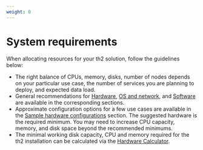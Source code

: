 ```yaml
---
weight: 0
---
```


# System requirements

When allocating resources for your th2 solution, follow the guidelines below:
- The right balance of CPUs, memory, disks, number of nodes depends on your particular use case, the number of services you are planning to deploy, and expected data load.
- General recommendations for [Hardware](hardware), [OS and network](os-and-network), and [Software](software) are available in the corresponding sections.
- Approximate configuration options for a few use cases are available in the [Sample hardware configurations](hardware/#sample-hardware-configurations) section.
  The suggested hardware is the required minimum. You may need to increase CPU capacity, memory,
  and disk space beyond the recommended minimums.
- The minimal working disk capacity, CPU and memory required for the th2 installation can be calculated via the [Hardware Calculator](hardware/#minimal-hardware-requirements-calculator).
